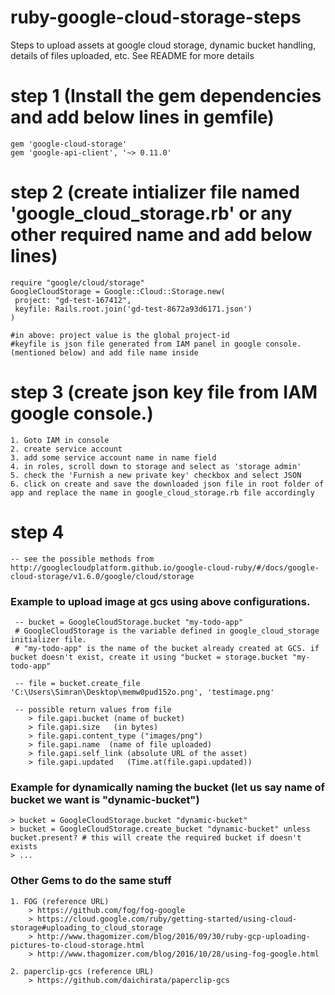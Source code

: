 # ruby-google-cloud-storage-steps
Steps to upload assets at google cloud storage, dynamic bucket handling, details of files uploaded, etc. See README for more details


# step 1 (Install the gem dependencies and add below lines in gemfile)
	gem 'google-cloud-storage'
	gem 'google-api-client', '~> 0.11.0'

# step 2 (create intializer file named 'google_cloud_storage.rb' or any other required name and add below lines)
	require "google/cloud/storage"
	GoogleCloudStorage = Google::Cloud::Storage.new(
	 project: "gd-test-167412",
	 keyfile: Rails.root.join('gd-test-8672a93d6171.json')
	)

	#in above: project value is the global project-id 
	#keyfile is json file generated from IAM panel in google console. (mentioned below) and add file name inside

# step 3 (create json key file from IAM google console.)
	1. Goto IAM in console
	2. create service account
	3. add some service account name in name field
	4. in roles, scroll down to storage and select as 'storage admin'
	5. check the 'Furnish a new private key' checkbox and select JSON
	6. click on create and save the downloaded json file in root folder of app and replace the name in google_cloud_storage.rb file accordingly

# step 4
	-- see the possible methods from http://googlecloudplatform.github.io/google-cloud-ruby/#/docs/google-cloud-storage/v1.6.0/google/cloud/storage

### Example to upload image at gcs using above configurations.

	 -- bucket = GoogleCloudStorage.bucket "my-todo-app" 
	 # GoogleCloudStorage is the variable defined in google_cloud_storage initializer file.
	 # "my-todo-app" is the name of the bucket already created at GCS. if bucket doesn't exist, create it using "bucket = storage.bucket "my-todo-app"

	 -- file = bucket.create_file 'C:\Users\Simran\Desktop\memw0pud152o.png', 'testimage.png'

	 -- possible return values from file
	 	> file.gapi.bucket (name of bucket)
		> file.gapi.size   (in bytes)
		> file.gapi.content_type ("images/png")
		> file.gapi.name  (name of file uploaded)
		> file.gapi.self_link (absolute URL of the asset)
		> file.gapi.updated   (Time.at(file.gapi.updated))


### Example for dynamically naming the bucket (let us say name of bucket we want is "dynamic-bucket")
	> bucket = GoogleCloudStorage.bucket "dynamic-bucket"
	> bucket = GoogleCloudStorage.create_bucket "dynamic-bucket" unless bucket.present? # this will create the required bucket if doesn't exists
	> ...


### Other Gems to do the same stuff
	1. FOG (reference URL)
		> https://github.com/fog/fog-google
		> https://cloud.google.com/ruby/getting-started/using-cloud-storage#uploading_to_cloud_storage
		> http://www.thagomizer.com/blog/2016/09/30/ruby-gcp-uploading-pictures-to-cloud-storage.html
		> http://www.thagomizer.com/blog/2016/10/28/using-fog-google.html

	2. paperclip-gcs (reference URL)
		> https://github.com/daichirata/paperclip-gcs
